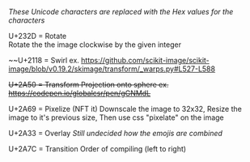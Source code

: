 *These Unicode characters are replaced with the Hex values for the characters*

U+232D = Rotate		
	Rotate the the image clockwise by the given integer
	
~~U+2118 = Swirl
	ex. https://github.com/scikit-image/scikit-image/blob/v0.19.2/skimage/transform/_warps.py#L527-L588

~~U+2A50 = Transform Projection onto sphere
	ex. https://codepen.io/globalcsr/pen/gGNMdL~~
	
U+2A69 = Pixelize (NFT it)
	Downscale the image to 32x32, Resize the image to it's previous size, Then use css "pixelate" on the image 

U+2A33 = Overlay
	*Still undecided how the emojis are combined*

U+2A7C = Transition
	Order of compiling (left to right)
